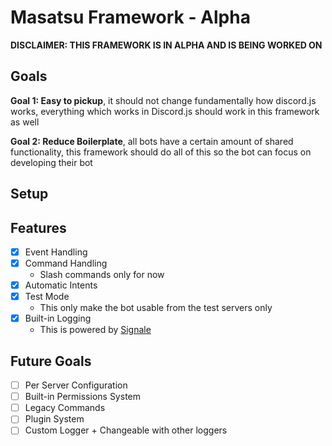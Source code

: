 # Masatsu Framework - Alpha

**DISCLAIMER: THIS FRAMEWORK IS IN ALPHA AND IS BEING WORKED ON**

## Goals

**Goal 1: Easy to pickup**, it should not change fundamentally how discord.js works, everything which works in Discord.js should work in this framework as well

**Goal 2: Reduce Boilerplate**, all bots have a certain amount of shared functionality, this framework should do all of this so the bot can focus on developing their bot

## Setup

## Features

- [x] Event Handling
- [X] Command Handling
  - Slash commands only for now
- [x] Automatic Intents
- [x] Test Mode
  - This only make the bot usable from the test servers only
- [X] Built-in Logging
  - This is powered by [Signale](https://github.com/klaussinani/signale)

## Future Goals

- [ ] Per Server Configuration
- [ ] Built-in Permissions System
- [ ] Legacy Commands
- [ ] Plugin System 
- [ ] Custom Logger + Changeable with other loggers